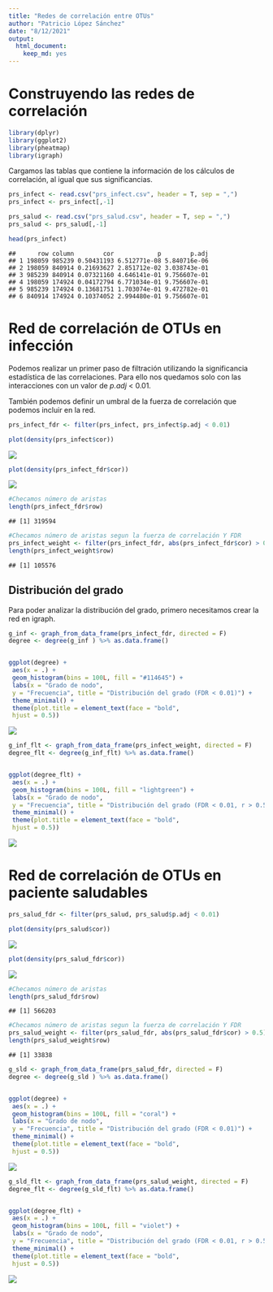 ```yaml
---
title: "Redes de correlación entre OTUs"
author: "Patricio López Sánchez"
date: "8/12/2021"
output:
  html_document:
    keep_md: yes
---
```





# Construyendo las redes de correlación



```r
library(dplyr)
library(ggplot2)
library(pheatmap)
library(igraph)
```


Cargamos las tablas que contiene la información de los cálculos de correlación, al igual que sus significancias.



```r
prs_infect <- read.csv("prs_infect.csv", header = T, sep = ",")
prs_infect <- prs_infect[,-1]

prs_salud <- read.csv("prs_salud.csv", header = T, sep = ",")
prs_salud <- prs_salud[,-1]

head(prs_infect)
```

```
##      row column        cor            p        p.adj
## 1 198059 985239 0.50431193 6.512771e-08 5.840716e-06
## 2 198059 840914 0.21693627 2.851712e-02 3.038743e-01
## 3 985239 840914 0.07321160 4.646141e-01 9.756607e-01
## 4 198059 174924 0.04172794 6.771034e-01 9.756607e-01
## 5 985239 174924 0.13681751 1.703074e-01 9.472782e-01
## 6 840914 174924 0.10374052 2.994480e-01 9.756607e-01
```


# Red de correlación de OTUs en infección

Podemos realizar un primer paso de filtración utilizando la significancia estadística de las correlaciones. Para ello nos quedamos solo con las interacciones con un valor de _p.adj_ < 0.01.


También podemos definir un umbral de la fuerza de correlación que podemos incluir en la red. 


```r
prs_infect_fdr <- filter(prs_infect, prs_infect$p.adj < 0.01)

plot(density(prs_infect$cor))
```

![](Corr_Networks_pt2_files/figure-html/unnamed-chunk-3-1.png)<!-- -->

```r
plot(density(prs_infect_fdr$cor))
```

![](Corr_Networks_pt2_files/figure-html/unnamed-chunk-3-2.png)<!-- -->

```r
#Checamos número de aristas
length(prs_infect_fdr$row)
```

```
## [1] 319594
```

```r
#Checamos número de aristas segun la fuerza de correlación Y FDR
prs_infect_weight <- filter(prs_infect_fdr, abs(prs_infect_fdr$cor) > 0.5 )
length(prs_infect_weight$row)
```

```
## [1] 105576
```


## Distribución del grado


Para poder analizar la distribución del grado, primero necesitamos crear la red en igraph.


```r
g_inf <- graph_from_data_frame(prs_infect_fdr, directed = F)
degree <- degree(g_inf ) %>% as.data.frame()


ggplot(degree) +
 aes(x = .) +
 geom_histogram(bins = 100L, fill = "#114645") +
 labs(x = "Grado de nodo", 
 y = "Frecuencia", title = "Distribución del grado (FDR < 0.01)") +
 theme_minimal() +
 theme(plot.title = element_text(face = "bold", 
 hjust = 0.5))
```

![](Corr_Networks_pt2_files/figure-html/unnamed-chunk-4-1.png)<!-- -->

```r
g_inf_flt <- graph_from_data_frame(prs_infect_weight, directed = F)
degree_flt <- degree(g_inf_flt) %>% as.data.frame()


ggplot(degree_flt) +
 aes(x = .) +
 geom_histogram(bins = 100L, fill = "lightgreen") +
 labs(x = "Grado de nodo", 
 y = "Frecuencia", title = "Distribución del grado (FDR < 0.01, r > 0.5)") +
 theme_minimal() +
 theme(plot.title = element_text(face = "bold", 
 hjust = 0.5))
```

![](Corr_Networks_pt2_files/figure-html/unnamed-chunk-4-2.png)<!-- -->


# Red de correlación de OTUs en paciente saludables



```r
prs_salud_fdr <- filter(prs_salud, prs_salud$p.adj < 0.01)

plot(density(prs_salud$cor))
```

![](Corr_Networks_pt2_files/figure-html/unnamed-chunk-5-1.png)<!-- -->

```r
plot(density(prs_salud_fdr$cor))
```

![](Corr_Networks_pt2_files/figure-html/unnamed-chunk-5-2.png)<!-- -->

```r
#Checamos número de aristas
length(prs_salud_fdr$row)
```

```
## [1] 566203
```

```r
#Checamos número de aristas segun la fuerza de correlación Y FDR
prs_salud_weight <- filter(prs_salud_fdr, abs(prs_salud_fdr$cor) > 0.5)
length(prs_salud_weight$row)
```

```
## [1] 33838
```



```r
g_sld <- graph_from_data_frame(prs_salud_fdr, directed = F)
degree <- degree(g_sld ) %>% as.data.frame()


ggplot(degree) +
 aes(x = .) +
 geom_histogram(bins = 100L, fill = "coral") +
 labs(x = "Grado de nodo", 
 y = "Frecuencia", title = "Distribución del grado (FDR < 0.01)") +
 theme_minimal() +
 theme(plot.title = element_text(face = "bold", 
 hjust = 0.5))
```

![](Corr_Networks_pt2_files/figure-html/unnamed-chunk-6-1.png)<!-- -->

```r
g_sld_flt <- graph_from_data_frame(prs_salud_weight, directed = F)
degree_flt <- degree(g_sld_flt) %>% as.data.frame()


ggplot(degree_flt) +
 aes(x = .) +
 geom_histogram(bins = 100L, fill = "violet") +
 labs(x = "Grado de nodo", 
 y = "Frecuencia", title = "Distribución del grado (FDR < 0.01, r > 0.5)") +
 theme_minimal() +
 theme(plot.title = element_text(face = "bold", 
 hjust = 0.5))
```

![](Corr_Networks_pt2_files/figure-html/unnamed-chunk-6-2.png)<!-- -->



